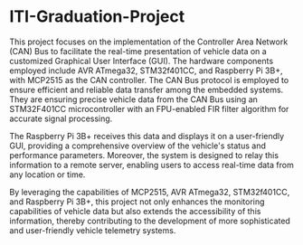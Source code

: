 # ITI-Graduation-Project
This project focuses on  the implementation of the Controller Area Network (CAN) Bus to facilitate the real-time presentation of vehicle data on a customized Graphical User Interface (GUI). The hardware components employed include AVR ATmega32, STM32f401CC, and Raspberry Pi 3B+, with MCP2515 as the CAN controller. The CAN Bus protocol is employed to ensure efficient and reliable data transfer among the embedded systems. They are ensuring precise vehicle data from the CAN Bus using an STM32F401CC microcontroller with an FPU-enabled FIR filter algorithm for accurate signal processing.

The Raspberry Pi 3B+ receives this data and displays it on a user-friendly GUI, providing a comprehensive overview of the vehicle's status and performance parameters. Moreover, the system is designed to relay this information to a remote server, enabling users to access real-time data from any location or time.

By leveraging the capabilities of MCP2515, AVR ATmega32, STM32f401CC, and Raspberry Pi 3B+, this project not only enhances the monitoring capabilities of vehicle data but also extends the accessibility of this information, thereby contributing to the development of more sophisticated and user-friendly vehicle telemetry systems.

